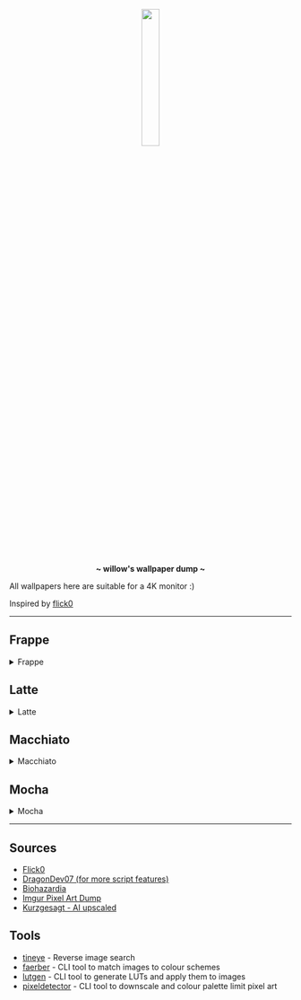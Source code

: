 
<!-- HEADERS -->
<p align="center">
  <img width="25%" src="https://github.com/42willow.png" />
</p>
<p align="center">
  <b> ~ willow's wallpaper dump ~ </b>
</p>

All wallpapers here are suitable for a 4K monitor :)

Inspired by [flick0](https://github.com/flickowoa/kabegami)

-----------------
## Frappe

<details><summary>Frappe</summary>

**Tags:** `Kurzgesagt` `Asteroid_Miner_1`

<img src='dist/Frappe/Kurzgesagt-Asteroid_Miner_1.png' title='Kurzgesagt-Asteroid_Miner_1'>

**Tags:** `Kurzgesagt` `Asteroid_Miner_2`

<img src='dist/Frappe/Kurzgesagt-Asteroid_Miner_2.png' title='Kurzgesagt-Asteroid_Miner_2'>

**Tags:** `Kurzgesagt` `Asteroids`

<img src='dist/Frappe/Kurzgesagt-Asteroids.png' title='Kurzgesagt-Asteroids'>

**Tags:** `Kurzgesagt` `Baby_Star`

<img src='dist/Frappe/Kurzgesagt-Baby_Star.png' title='Kurzgesagt-Baby_Star'>

**Tags:** `Kurzgesagt` `Black_Hole_1`

<img src='dist/Frappe/Kurzgesagt-Black_Hole_1.png' title='Kurzgesagt-Black_Hole_1'>

**Tags:** `Kurzgesagt` `Black_Hole_2`

<img src='dist/Frappe/Kurzgesagt-Black_Hole_2.png' title='Kurzgesagt-Black_Hole_2'>

**Tags:** `Kurzgesagt` `Cloudy_Quasar_1`

<img src='dist/Frappe/Kurzgesagt-Cloudy_Quasar_1.png' title='Kurzgesagt-Cloudy_Quasar_1'>

**Tags:** `Kurzgesagt` `Cloudy_Quasar_2`

<img src='dist/Frappe/Kurzgesagt-Cloudy_Quasar_2.png' title='Kurzgesagt-Cloudy_Quasar_2'>

**Tags:** `Kurzgesagt` `Contemplative_Cosmonaut_1`

<img src='dist/Frappe/Kurzgesagt-Contemplative_Cosmonaut_1.png' title='Kurzgesagt-Contemplative_Cosmonaut_1'>

**Tags:** `Kurzgesagt` `Contemplative_Cosmonaut_2`

<img src='dist/Frappe/Kurzgesagt-Contemplative_Cosmonaut_2.png' title='Kurzgesagt-Contemplative_Cosmonaut_2'>

**Tags:** `Kurzgesagt` `Contemplative_Cosmonaut_3`

<img src='dist/Frappe/Kurzgesagt-Contemplative_Cosmonaut_3.png' title='Kurzgesagt-Contemplative_Cosmonaut_3'>

**Tags:** `Kurzgesagt` `Contemplative_Cosmonaut_4`

<img src='dist/Frappe/Kurzgesagt-Contemplative_Cosmonaut_4.png' title='Kurzgesagt-Contemplative_Cosmonaut_4'>

**Tags:** `Kurzgesagt` `Cosmic_Islands`

<img src='dist/Frappe/Kurzgesagt-Cosmic_Islands.png' title='Kurzgesagt-Cosmic_Islands'>

**Tags:** `Kurzgesagt` `Fleet`

<img src='dist/Frappe/Kurzgesagt-Fleet.png' title='Kurzgesagt-Fleet'>

**Tags:** `Kurzgesagt` `Galaxies`

<img src='dist/Frappe/Kurzgesagt-Galaxies.png' title='Kurzgesagt-Galaxies'>

**Tags:** `Kurzgesagt` `Galaxy_1`

<img src='dist/Frappe/Kurzgesagt-Galaxy_1.png' title='Kurzgesagt-Galaxy_1'>

**Tags:** `Kurzgesagt` `Galaxy_2`

<img src='dist/Frappe/Kurzgesagt-Galaxy_2.png' title='Kurzgesagt-Galaxy_2'>

**Tags:** `Kurzgesagt` `Galaxy_3`

<img src='dist/Frappe/Kurzgesagt-Galaxy_3.png' title='Kurzgesagt-Galaxy_3'>

**Tags:** `Kurzgesagt` `Mars`

<img src='dist/Frappe/Kurzgesagt-Mars.png' title='Kurzgesagt-Mars'>

**Tags:** `Kurzgesagt` `On_A_Moon`

<img src='dist/Frappe/Kurzgesagt-On_A_Moon.png' title='Kurzgesagt-On_A_Moon'>

**Tags:** `Kurzgesagt` `Ringed_Earth`

<img src='dist/Frappe/Kurzgesagt-Ringed_Earth.png' title='Kurzgesagt-Ringed_Earth'>

**Tags:** `Kurzgesagt` `Satellite_over_Earth`

<img src='dist/Frappe/Kurzgesagt-Satellite_over_Earth.png' title='Kurzgesagt-Satellite_over_Earth'>

**Tags:** `Kurzgesagt` `Solar_System`

<img src='dist/Frappe/Kurzgesagt-Solar_System.png' title='Kurzgesagt-Solar_System'>

**Tags:** `Kurzgesagt` `Stars`

<img src='dist/Frappe/Kurzgesagt-Stars.png' title='Kurzgesagt-Stars'>

**Tags:** `Kurzgesagt` `Stellar_Phenomenon`

<img src='dist/Frappe/Kurzgesagt-Stellar_Phenomenon.png' title='Kurzgesagt-Stellar_Phenomenon'>

**Tags:** `Kurzgesagt` `Unknown_Lifeform`

<img src='dist/Frappe/Kurzgesagt-Unknown_Lifeform.png' title='Kurzgesagt-Unknown_Lifeform'>

</details>

## Latte

<details><summary>Latte</summary>

**Tags:** `Kurzgesagt` `Asteroid_Miner_1`

<img src='dist/Latte/Kurzgesagt-Asteroid_Miner_1.png' title='Kurzgesagt-Asteroid_Miner_1'>

**Tags:** `Kurzgesagt` `Asteroid_Miner_2`

<img src='dist/Latte/Kurzgesagt-Asteroid_Miner_2.png' title='Kurzgesagt-Asteroid_Miner_2'>

**Tags:** `Kurzgesagt` `Asteroids`

<img src='dist/Latte/Kurzgesagt-Asteroids.png' title='Kurzgesagt-Asteroids'>

**Tags:** `Kurzgesagt` `Baby_Star`

<img src='dist/Latte/Kurzgesagt-Baby_Star.png' title='Kurzgesagt-Baby_Star'>

**Tags:** `Kurzgesagt` `Black_Hole_1`

<img src='dist/Latte/Kurzgesagt-Black_Hole_1.png' title='Kurzgesagt-Black_Hole_1'>

**Tags:** `Kurzgesagt` `Black_Hole_2`

<img src='dist/Latte/Kurzgesagt-Black_Hole_2.png' title='Kurzgesagt-Black_Hole_2'>

**Tags:** `Kurzgesagt` `Cloudy_Quasar_1`

<img src='dist/Latte/Kurzgesagt-Cloudy_Quasar_1.png' title='Kurzgesagt-Cloudy_Quasar_1'>

**Tags:** `Kurzgesagt` `Cloudy_Quasar_2`

<img src='dist/Latte/Kurzgesagt-Cloudy_Quasar_2.png' title='Kurzgesagt-Cloudy_Quasar_2'>

**Tags:** `Kurzgesagt` `Contemplative_Cosmonaut_1`

<img src='dist/Latte/Kurzgesagt-Contemplative_Cosmonaut_1.png' title='Kurzgesagt-Contemplative_Cosmonaut_1'>

**Tags:** `Kurzgesagt` `Contemplative_Cosmonaut_2`

<img src='dist/Latte/Kurzgesagt-Contemplative_Cosmonaut_2.png' title='Kurzgesagt-Contemplative_Cosmonaut_2'>

**Tags:** `Kurzgesagt` `Contemplative_Cosmonaut_3`

<img src='dist/Latte/Kurzgesagt-Contemplative_Cosmonaut_3.png' title='Kurzgesagt-Contemplative_Cosmonaut_3'>

**Tags:** `Kurzgesagt` `Contemplative_Cosmonaut_4`

<img src='dist/Latte/Kurzgesagt-Contemplative_Cosmonaut_4.png' title='Kurzgesagt-Contemplative_Cosmonaut_4'>

**Tags:** `Kurzgesagt` `Cosmic_Islands`

<img src='dist/Latte/Kurzgesagt-Cosmic_Islands.png' title='Kurzgesagt-Cosmic_Islands'>

**Tags:** `Kurzgesagt` `Fleet`

<img src='dist/Latte/Kurzgesagt-Fleet.png' title='Kurzgesagt-Fleet'>

**Tags:** `Kurzgesagt` `Galaxies`

<img src='dist/Latte/Kurzgesagt-Galaxies.png' title='Kurzgesagt-Galaxies'>

**Tags:** `Kurzgesagt` `Galaxy_1`

<img src='dist/Latte/Kurzgesagt-Galaxy_1.png' title='Kurzgesagt-Galaxy_1'>

**Tags:** `Kurzgesagt` `Galaxy_2`

<img src='dist/Latte/Kurzgesagt-Galaxy_2.png' title='Kurzgesagt-Galaxy_2'>

**Tags:** `Kurzgesagt` `Galaxy_3`

<img src='dist/Latte/Kurzgesagt-Galaxy_3.png' title='Kurzgesagt-Galaxy_3'>

**Tags:** `Kurzgesagt` `Mars`

<img src='dist/Latte/Kurzgesagt-Mars.png' title='Kurzgesagt-Mars'>

**Tags:** `Kurzgesagt` `On_A_Moon`

<img src='dist/Latte/Kurzgesagt-On_A_Moon.png' title='Kurzgesagt-On_A_Moon'>

**Tags:** `Kurzgesagt` `Ringed_Earth`

<img src='dist/Latte/Kurzgesagt-Ringed_Earth.png' title='Kurzgesagt-Ringed_Earth'>

**Tags:** `Kurzgesagt` `Satellite_over_Earth`

<img src='dist/Latte/Kurzgesagt-Satellite_over_Earth.png' title='Kurzgesagt-Satellite_over_Earth'>

**Tags:** `Kurzgesagt` `Solar_System`

<img src='dist/Latte/Kurzgesagt-Solar_System.png' title='Kurzgesagt-Solar_System'>

**Tags:** `Kurzgesagt` `Stars`

<img src='dist/Latte/Kurzgesagt-Stars.png' title='Kurzgesagt-Stars'>

**Tags:** `Kurzgesagt` `Stellar_Phenomenon`

<img src='dist/Latte/Kurzgesagt-Stellar_Phenomenon.png' title='Kurzgesagt-Stellar_Phenomenon'>

**Tags:** `Kurzgesagt` `Unknown_Lifeform`

<img src='dist/Latte/Kurzgesagt-Unknown_Lifeform.png' title='Kurzgesagt-Unknown_Lifeform'>

</details>

## Macchiato

<details><summary>Macchiato</summary>

**Tags:** `Kurzgesagt` `Asteroid_Miner_1`

<img src='dist/Macchiato/Kurzgesagt-Asteroid_Miner_1.png' title='Kurzgesagt-Asteroid_Miner_1'>

**Tags:** `Kurzgesagt` `Asteroid_Miner_2`

<img src='dist/Macchiato/Kurzgesagt-Asteroid_Miner_2.png' title='Kurzgesagt-Asteroid_Miner_2'>

**Tags:** `Kurzgesagt` `Asteroids`

<img src='dist/Macchiato/Kurzgesagt-Asteroids.png' title='Kurzgesagt-Asteroids'>

**Tags:** `Kurzgesagt` `Baby_Star`

<img src='dist/Macchiato/Kurzgesagt-Baby_Star.png' title='Kurzgesagt-Baby_Star'>

**Tags:** `Kurzgesagt` `Black_Hole_1`

<img src='dist/Macchiato/Kurzgesagt-Black_Hole_1.png' title='Kurzgesagt-Black_Hole_1'>

**Tags:** `Kurzgesagt` `Black_Hole_2`

<img src='dist/Macchiato/Kurzgesagt-Black_Hole_2.png' title='Kurzgesagt-Black_Hole_2'>

**Tags:** `Kurzgesagt` `Cloudy_Quasar_1`

<img src='dist/Macchiato/Kurzgesagt-Cloudy_Quasar_1.png' title='Kurzgesagt-Cloudy_Quasar_1'>

**Tags:** `Kurzgesagt` `Cloudy_Quasar_2`

<img src='dist/Macchiato/Kurzgesagt-Cloudy_Quasar_2.png' title='Kurzgesagt-Cloudy_Quasar_2'>

**Tags:** `Kurzgesagt` `Contemplative_Cosmonaut_1`

<img src='dist/Macchiato/Kurzgesagt-Contemplative_Cosmonaut_1.png' title='Kurzgesagt-Contemplative_Cosmonaut_1'>

**Tags:** `Kurzgesagt` `Contemplative_Cosmonaut_2`

<img src='dist/Macchiato/Kurzgesagt-Contemplative_Cosmonaut_2.png' title='Kurzgesagt-Contemplative_Cosmonaut_2'>

**Tags:** `Kurzgesagt` `Contemplative_Cosmonaut_3`

<img src='dist/Macchiato/Kurzgesagt-Contemplative_Cosmonaut_3.png' title='Kurzgesagt-Contemplative_Cosmonaut_3'>

**Tags:** `Kurzgesagt` `Contemplative_Cosmonaut_4`

<img src='dist/Macchiato/Kurzgesagt-Contemplative_Cosmonaut_4.png' title='Kurzgesagt-Contemplative_Cosmonaut_4'>

**Tags:** `Kurzgesagt` `Cosmic_Islands`

<img src='dist/Macchiato/Kurzgesagt-Cosmic_Islands.png' title='Kurzgesagt-Cosmic_Islands'>

**Tags:** `Kurzgesagt` `Fleet`

<img src='dist/Macchiato/Kurzgesagt-Fleet.png' title='Kurzgesagt-Fleet'>

**Tags:** `Kurzgesagt` `Galaxies`

<img src='dist/Macchiato/Kurzgesagt-Galaxies.png' title='Kurzgesagt-Galaxies'>

**Tags:** `Kurzgesagt` `Galaxy_1`

<img src='dist/Macchiato/Kurzgesagt-Galaxy_1.png' title='Kurzgesagt-Galaxy_1'>

**Tags:** `Kurzgesagt` `Galaxy_2`

<img src='dist/Macchiato/Kurzgesagt-Galaxy_2.png' title='Kurzgesagt-Galaxy_2'>

**Tags:** `Kurzgesagt` `Galaxy_3`

<img src='dist/Macchiato/Kurzgesagt-Galaxy_3.png' title='Kurzgesagt-Galaxy_3'>

**Tags:** `Kurzgesagt` `Mars`

<img src='dist/Macchiato/Kurzgesagt-Mars.png' title='Kurzgesagt-Mars'>

**Tags:** `Kurzgesagt` `On_A_Moon`

<img src='dist/Macchiato/Kurzgesagt-On_A_Moon.png' title='Kurzgesagt-On_A_Moon'>

**Tags:** `Kurzgesagt` `Ringed_Earth.jpg`

<img src='dist/Macchiato/Kurzgesagt-Ringed_Earth.jpg.jpg' title='Kurzgesagt-Ringed_Earth.jpg'>

**Tags:** `Kurzgesagt` `Satellite_over_Earth`

<img src='dist/Macchiato/Kurzgesagt-Satellite_over_Earth.png' title='Kurzgesagt-Satellite_over_Earth'>

**Tags:** `Kurzgesagt` `Solar_System`

<img src='dist/Macchiato/Kurzgesagt-Solar_System.png' title='Kurzgesagt-Solar_System'>

**Tags:** `Kurzgesagt` `Stars`

<img src='dist/Macchiato/Kurzgesagt-Stars.png' title='Kurzgesagt-Stars'>

**Tags:** `Kurzgesagt` `Stellar_Phenomenon`

<img src='dist/Macchiato/Kurzgesagt-Stellar_Phenomenon.png' title='Kurzgesagt-Stellar_Phenomenon'>

**Tags:** `Kurzgesagt` `Unknown_Lifeform`

<img src='dist/Macchiato/Kurzgesagt-Unknown_Lifeform.png' title='Kurzgesagt-Unknown_Lifeform'>

</details>

## Mocha

<details><summary>Mocha</summary>

**Tags:** `Kurzgesagt` `Asteroid_Miner_1`

<img src='dist/Mocha/Kurzgesagt-Asteroid_Miner_1.png' title='Kurzgesagt-Asteroid_Miner_1'>

**Tags:** `Kurzgesagt` `Asteroid_Miner_2`

<img src='dist/Mocha/Kurzgesagt-Asteroid_Miner_2.png' title='Kurzgesagt-Asteroid_Miner_2'>

**Tags:** `Kurzgesagt` `Asteroids`

<img src='dist/Mocha/Kurzgesagt-Asteroids.png' title='Kurzgesagt-Asteroids'>

**Tags:** `Kurzgesagt` `Baby_Star`

<img src='dist/Mocha/Kurzgesagt-Baby_Star.png' title='Kurzgesagt-Baby_Star'>

**Tags:** `Kurzgesagt` `Black_Hole_1`

<img src='dist/Mocha/Kurzgesagt-Black_Hole_1.png' title='Kurzgesagt-Black_Hole_1'>

**Tags:** `Kurzgesagt` `Black_Hole_2`

<img src='dist/Mocha/Kurzgesagt-Black_Hole_2.png' title='Kurzgesagt-Black_Hole_2'>

**Tags:** `Kurzgesagt` `Cloudy_Quasar_1`

<img src='dist/Mocha/Kurzgesagt-Cloudy_Quasar_1.png' title='Kurzgesagt-Cloudy_Quasar_1'>

**Tags:** `Kurzgesagt` `Cloudy_Quasar_2`

<img src='dist/Mocha/Kurzgesagt-Cloudy_Quasar_2.png' title='Kurzgesagt-Cloudy_Quasar_2'>

**Tags:** `Kurzgesagt` `Contemplative_Cosmonaut_1`

<img src='dist/Mocha/Kurzgesagt-Contemplative_Cosmonaut_1.png' title='Kurzgesagt-Contemplative_Cosmonaut_1'>

**Tags:** `Kurzgesagt` `Contemplative_Cosmonaut_2`

<img src='dist/Mocha/Kurzgesagt-Contemplative_Cosmonaut_2.png' title='Kurzgesagt-Contemplative_Cosmonaut_2'>

**Tags:** `Kurzgesagt` `Contemplative_Cosmonaut_3`

<img src='dist/Mocha/Kurzgesagt-Contemplative_Cosmonaut_3.png' title='Kurzgesagt-Contemplative_Cosmonaut_3'>

**Tags:** `Kurzgesagt` `Contemplative_Cosmonaut_4`

<img src='dist/Mocha/Kurzgesagt-Contemplative_Cosmonaut_4.png' title='Kurzgesagt-Contemplative_Cosmonaut_4'>

**Tags:** `Kurzgesagt` `Cosmic_Islands`

<img src='dist/Mocha/Kurzgesagt-Cosmic_Islands.png' title='Kurzgesagt-Cosmic_Islands'>

**Tags:** `Kurzgesagt` `Fleet`

<img src='dist/Mocha/Kurzgesagt-Fleet.png' title='Kurzgesagt-Fleet'>

**Tags:** `Kurzgesagt` `Galaxies`

<img src='dist/Mocha/Kurzgesagt-Galaxies.png' title='Kurzgesagt-Galaxies'>

**Tags:** `Kurzgesagt` `Galaxy_1`

<img src='dist/Mocha/Kurzgesagt-Galaxy_1.png' title='Kurzgesagt-Galaxy_1'>

**Tags:** `Kurzgesagt` `Galaxy_2`

<img src='dist/Mocha/Kurzgesagt-Galaxy_2.png' title='Kurzgesagt-Galaxy_2'>

**Tags:** `Kurzgesagt` `Galaxy_3`

<img src='dist/Mocha/Kurzgesagt-Galaxy_3.png' title='Kurzgesagt-Galaxy_3'>

**Tags:** `Kurzgesagt` `Mars`

<img src='dist/Mocha/Kurzgesagt-Mars.png' title='Kurzgesagt-Mars'>

**Tags:** `Kurzgesagt` `On_A_Moon`

<img src='dist/Mocha/Kurzgesagt-On_A_Moon.png' title='Kurzgesagt-On_A_Moon'>

**Tags:** `Kurzgesagt` `Ringed_Earth.jpg`

<img src='dist/Mocha/Kurzgesagt-Ringed_Earth.jpg.jpg' title='Kurzgesagt-Ringed_Earth.jpg'>

**Tags:** `Kurzgesagt` `Satellite_over_Earth`

<img src='dist/Mocha/Kurzgesagt-Satellite_over_Earth.png' title='Kurzgesagt-Satellite_over_Earth'>

**Tags:** `Kurzgesagt` `Solar_System`

<img src='dist/Mocha/Kurzgesagt-Solar_System.png' title='Kurzgesagt-Solar_System'>

**Tags:** `Kurzgesagt` `Stars`

<img src='dist/Mocha/Kurzgesagt-Stars.png' title='Kurzgesagt-Stars'>

**Tags:** `Kurzgesagt` `Stellar_Phenomenon`

<img src='dist/Mocha/Kurzgesagt-Stellar_Phenomenon.png' title='Kurzgesagt-Stellar_Phenomenon'>

**Tags:** `Kurzgesagt` `Unknown_Lifeform`

<img src='dist/Mocha/Kurzgesagt-Unknown_Lifeform.png' title='Kurzgesagt-Unknown_Lifeform'>

</details>


-----------------

## Sources

- [Flick0](https://github.com/flick0/kabegami)
- [DragonDev07 (for more script features)](https://github.com/DragonDev07/Wallpapers/blob/main/markdown.py)
- [Biohazardia](https://www.deviantart.com/biohazardia/gallery)
- [Imgur Pixel Art Dump](https://imgur.com/gallery/SELjK)
- [Kurzgesagt - AI upscaled](https://www.reddit.com/r/kurzgesagt/comments/15pvf7h/kurzgesagt_4k_wallpapers_3840x2160/)

## Tools

- [tineye](https://www.tineye.com/) - Reverse image search
- [faerber](https://github.com/nekowinston/faerber) - CLI tool to match images to colour schemes
- [lutgen](https://github.com/ozwaldorf/lutgen-rs) - CLI tool to generate LUTs and apply them to images
- [pixeldetector](https://github.com/Astropulse/pixeldetector) - CLI tool to downscale and colour palette limit pixel art
